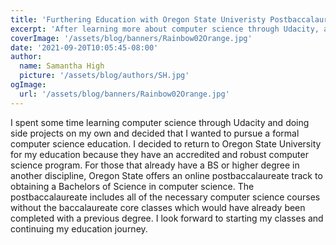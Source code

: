 ```yaml
---
title: 'Furthering Education with Oregon State Univeristy Postbaccalaureate BS in CS'
excerpt: 'After learning more about computer science through Udacity, and continuing to tinker on my own, I have decided to start a more formal computer science education.'
coverImage: '/assets/blog/banners/Rainbow02Orange.jpg'
date: '2021-09-20T10:05:45-08:00'
author:
  name: Samantha High
  picture: '/assets/blog/authors/SH.jpg'
ogImage:
  url: '/assets/blog/banners/Rainbow02Orange.jpg'
---
```


I spent some time learning computer science through Udacity and doing side projects on my own and decided that I wanted to pursue a formal computer science education. I decided to return to Oregon State University for my education because they have an accredited and robust computer science program. For those that already have a BS or higher degree in another discipline, Oregon State offers an online postbaccalaureate track to obtaining a Bachelors of Science in computer science. The postbaccalaureate includes all of the necessary computer science courses without the baccalaureate core classes which would have already been completed with a previous degree. I look forward to starting my classes and continuing my education journey.
